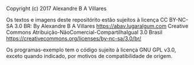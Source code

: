 Copyright (c) 2017 Alexandre B A Villares

Os textos e imagens deste repositórito estão sujeitos à licença CC BY-NC-SA 3.0 BR:
By Alexandre B A Villares https://abav.lugaralgum.com
Creative Commons Atribuição-NãoComercial-CompartilhaIgual 3.0 Brasil
https://creativecommons.org/licenses/by-nc-sa/3.0/br/

Os programas-exemplo tem o código sujeito à licença GNU GPL v3.0, exceto quando indicado, por motivos de compatibilidade de origem.
